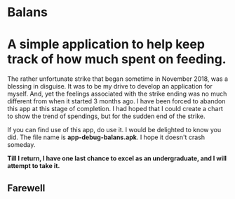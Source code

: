 # Balans
<h1> A simple application to help keep track of how much spent on feeding.</h1>

The rather unfortunate strike that began sometime in November 2018, was a blessing in disguise. It was to be my drive to develop an 
application for myself. And, yet the feelings associated with the strike ending was no much different from when it started 3 months ago.
I have been forced to abandon this app at this stage of completion. I had hoped that I could create a chart to show the trend of spendings, but for the sudden end of the strike.

If you can find use of this app, do use it. I would be delighted to know you did. The file name is <strong>app-debug-balans.apk</strong>. I hope it doesn't crash someday.

<strong>Till I return, I have one last chance to excel as an undergraduate, and I will attempt to take it.</strong>

<h2>Farewell</h2>
